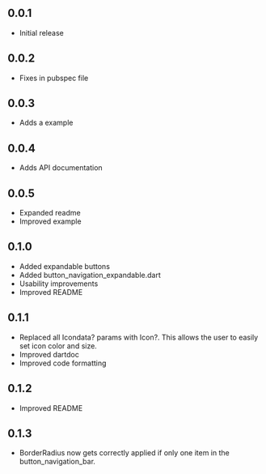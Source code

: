 ## 0.0.1
* Initial release

## 0.0.2
* Fixes in pubspec file

## 0.0.3
* Adds a example

## 0.0.4
* Adds API documentation

## 0.0.5
* Expanded readme
* Improved example

## 0.1.0
* Added expandable buttons
* Added button_navigation_expandable.dart
* Usability improvements
* Improved README

## 0.1.1
* Replaced all Icondata? params with Icon?. This allows the user to easily set icon color and size.
* Improved dartdoc
* Improved code formatting

## 0.1.2
* Improved README

## 0.1.3
* BorderRadius now gets correctly applied if only one item in the button_navigation_bar.
